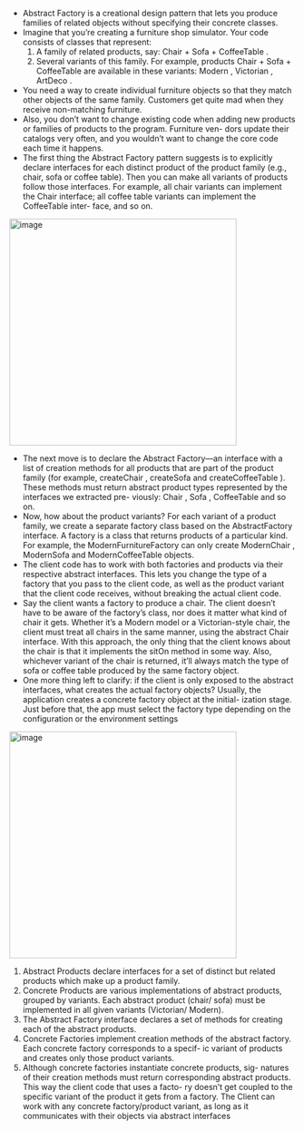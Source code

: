 - Abstract Factory is a creational design pattern that lets you produce families of related objects without specifying their concrete classes.
- Imagine that you’re creating a furniture shop simulator. Your code consists of classes that represent:
  1. A family of related products, say: Chair + Sofa +
CoffeeTable .
  2. Several variants of this family. For example, products Chair + Sofa + CoffeeTable are available in these variants: Modern , Victorian , ArtDeco .
- You need a way to create individual furniture objects so that they match other objects of the same family. Customers get quite mad when they receive non-matching furniture.
- Also, you don’t want to change existing code when adding new products or families of products to the program. Furniture ven- dors update their catalogs very often, and you wouldn’t want to change the core code each time it happens.
- The first thing the Abstract Factory pattern suggests is to explicitly declare interfaces for each distinct product of the product family (e.g., chair, sofa or coffee table). Then you can make all variants of products follow those interfaces. For example, all chair variants can implement the Chair interface; all coffee table variants can implement the CoffeeTable inter- face, and so on.

<img width="400" alt="image" src="https://github.com/user-attachments/assets/2b510b51-dbff-4107-92ed-73481e18fc1b">

- The next move is to declare the Abstract Factory—an interface with a list of creation methods for all products that are part of the product family (for example, createChair , createSofa and createCoffeeTable ). These methods must return abstract product types represented by the interfaces we extracted pre- viously: Chair , Sofa , CoffeeTable and so on.
- Now, how about the product variants? For each variant of a product family, we create a separate factory class based on the AbstractFactory interface. A factory is a class that returns products of a particular kind. For example, the ModernFurnitureFactory can only create ModernChair , ModernSofa and ModernCoffeeTable objects.
- The client code has to work with both factories and products via their respective abstract interfaces. This lets you change the type of a factory that you pass to the client code, as well as the product variant that the client code receives, without breaking the actual client code.
- Say the client wants a factory to produce a chair. The client doesn’t have to be aware of the factory’s class, nor does it matter what kind of chair it gets. Whether it’s a Modern model or a Victorian-style chair, the client must treat all chairs in the same manner, using the abstract Chair interface. With this approach, the only thing that the client knows about the chair is that it implements the
sitOn method in some way. Also, whichever variant of the chair is returned, it’ll always match the type of sofa or coffee table produced by the same factory object.
- One more thing left to clarify: if the client is only exposed to the abstract interfaces, what creates the actual factory objects? Usually, the application creates a concrete factory object at the initial- ization stage. Just before that, the app must select the factory type depending on the configuration or the environment settings

<img width="400" alt="image" src="https://github.com/user-attachments/assets/2f230689-29b2-4673-8493-0d3afa7d102e">

1. Abstract Products declare interfaces for a set of distinct but related products which make up a product family.
2. Concrete Products are various implementations of abstract products, grouped by variants. Each abstract product (chair/ sofa) must be implemented in all given variants (Victorian/ Modern).
3. The Abstract Factory interface declares a set of methods for creating each of the abstract products.
4. Concrete Factories implement creation methods of the abstract factory. Each concrete factory corresponds to a specif- ic variant of products and creates only those product variants.
5. Although concrete factories instantiate concrete products, sig- natures of their creation methods must return corresponding abstract products. This way the client code that uses a facto- ry doesn’t get coupled to the specific variant of the product it gets from a factory. The Client can work with any concrete factory/product variant, as long as it communicates with their objects via abstract interfaces
